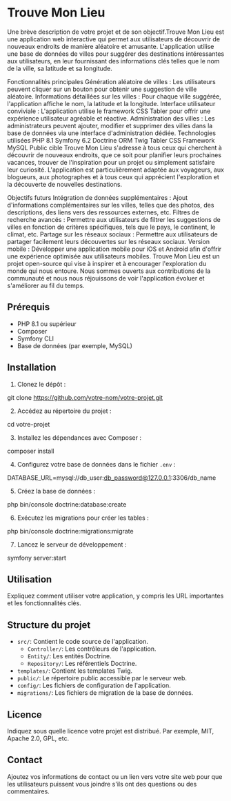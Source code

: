 # Trouve Mon Lieu
Une brève description de votre projet et de son objectif.Trouve Mon Lieu est une application web interactive qui permet aux utilisateurs de découvrir de nouveaux endroits de manière aléatoire et amusante. L'application utilise une base de données de villes pour suggérer des destinations intéressantes aux utilisateurs, en leur fournissant des informations clés telles que le nom de la ville, sa latitude et sa longitude.

Fonctionnalités principales
Génération aléatoire de villes : Les utilisateurs peuvent cliquer sur un bouton pour obtenir une suggestion de ville aléatoire.
Informations détaillées sur les villes : Pour chaque ville suggérée, l'application affiche le nom, la latitude et la longitude.
Interface utilisateur conviviale : L'application utilise le framework CSS Tabler pour offrir une expérience utilisateur agréable et réactive.
Administration des villes : Les administrateurs peuvent ajouter, modifier et supprimer des villes dans la base de données via une interface d'administration dédiée.
Technologies utilisées
PHP 8.1
Symfony 6.2
Doctrine ORM
Twig
Tabler CSS Framework
MySQL
Public cible
Trouve Mon Lieu s'adresse à tous ceux qui cherchent à découvrir de nouveaux endroits, que ce soit pour planifier leurs prochaines vacances, trouver de l'inspiration pour un projet ou simplement satisfaire leur curiosité. L'application est particulièrement adaptée aux voyageurs, aux blogueurs, aux photographes et à tous ceux qui apprécient l'exploration et la découverte de nouvelles destinations.

Objectifs futurs
Intégration de données supplémentaires : Ajout d'informations complémentaires sur les villes, telles que des photos, des descriptions, des liens vers des ressources externes, etc.
Filtres de recherche avancés : Permettre aux utilisateurs de filtrer les suggestions de villes en fonction de critères spécifiques, tels que le pays, le continent, le climat, etc.
Partage sur les réseaux sociaux : Permettre aux utilisateurs de partager facilement leurs découvertes sur les réseaux sociaux.
Version mobile : Développer une application mobile pour iOS et Android afin d'offrir une expérience optimisée aux utilisateurs mobiles.
Trouve Mon Lieu est un projet open-source qui vise à inspirer et à encourager l'exploration du monde qui nous entoure. Nous sommes ouverts aux contributions de la communauté et nous nous réjouissons de voir l'application évoluer et s'améliorer au fil du temps.
## Prérequis

- PHP 8.1 ou supérieur
- Composer
- Symfony CLI
- Base de données (par exemple, MySQL)

## Installation

1. Clonez le dépôt :



git clone https://github.com/votre-nom/votre-projet.git


2. Accédez au répertoire du projet :



cd votre-projet


3. Installez les dépendances avec Composer :



composer install


4. Configurez votre base de données dans le fichier `.env` :



DATABASE_URL=mysql://db_user:db_password@127.0.0.1:3306/db_name


5. Créez la base de données :



php bin/console doctrine:database:create


6. Exécutez les migrations pour créer les tables :



php bin/console doctrine:migrations:migrate


7. Lancez le serveur de développement :



symfony server:start


## Utilisation

Expliquez comment utiliser votre application, y compris les URL importantes et les fonctionnalités clés.

## Structure du projet

- `src/`: Contient le code source de l'application.
  - `Controller/`: Les contrôleurs de l'application.
  - `Entity/`: Les entités Doctrine.
  - `Repository/`: Les référentiels Doctrine.
- `templates/`: Contient les templates Twig.
- `public/`: Le répertoire public accessible par le serveur web.
- `config/`: Les fichiers de configuration de l'application.
- `migrations/`: Les fichiers de migration de la base de données.

## Licence

Indiquez sous quelle licence votre projet est distribué. Par exemple, MIT, Apache 2.0, GPL, etc.

## Contact

Ajoutez vos informations de contact ou un lien vers votre site web pour que les utilisateurs puissent vous joindre s'ils ont des questions ou des commentaires.
